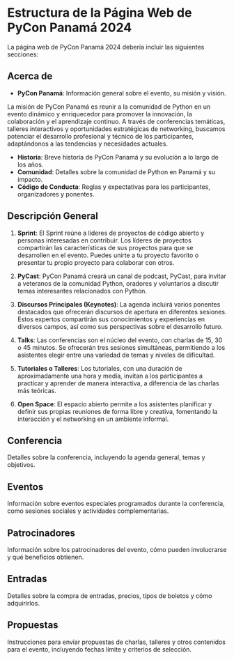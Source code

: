 # Estructura de la Página Web de PyCon Panamá 2024

La página web de PyCon Panamá 2024 debería incluir las siguientes secciones:

## Acerca de

- **PyCon Panamá**: Información general sobre el evento, su misión y visión.

La misión de PyCon Panamá es reunir a la comunidad de Python en un evento dinámico y enriquecedor para promover la innovación, la colaboración y el aprendizaje continuo. A través de conferencias temáticas, talleres interactivos y oportunidades estratégicas de networking, buscamos potenciar el desarrollo profesional y técnico de los participantes, adaptándonos a las tendencias y necesidades actuales.

- **Historia**: Breve historia de PyCon Panamá y su evolución a lo largo de los años.
- **Comunidad**: Detalles sobre la comunidad de Python en Panamá y su impacto.
- **Código de Conducta**: Reglas y expectativas para los participantes, organizadores y ponentes.

## Descripción General

1. **Sprint**: El Sprint reúne a líderes de proyectos de código abierto y personas interesadas en contribuir. Los líderes de proyectos compartirán las características de sus proyectos para que se desarrollen en el evento. Puedes unirte a tu proyecto favorito o presentar tu propio proyecto para colaborar con otros.

2. **PyCast**: PyCon Panamá creará un canal de podcast, PyCast, para invitar a veteranos de la comunidad Python, oradores y voluntarios a discutir temas interesantes relacionados con Python.

3. **Discursos Principales (Keynotes)**: La agenda incluirá varios ponentes destacados que ofrecerán discursos de apertura en diferentes sesiones. Estos expertos compartirán sus conocimientos y experiencias en diversos campos, así como sus perspectivas sobre el desarrollo futuro.

4. **Talks**: Las conferencias son el núcleo del evento, con charlas de 15, 30 o 45 minutos. Se ofrecerán tres sesiones simultáneas, permitiendo a los asistentes elegir entre una variedad de temas y niveles de dificultad.

5. **Tutoriales o Talleres**: Los tutoriales, con una duración de aproximadamente una hora y media, invitan a los participantes a practicar y aprender de manera interactiva, a diferencia de las charlas más teóricas.

6. **Open Space**: El espacio abierto permite a los asistentes planificar y definir sus propias reuniones de forma libre y creativa, fomentando la interacción y el networking en un ambiente informal.

## Conferencia

Detalles sobre la conferencia, incluyendo la agenda general, temas y objetivos.

## Eventos

Información sobre eventos especiales programados durante la conferencia, como sesiones sociales y actividades complementarias.

## Patrocinadores

Información sobre los patrocinadores del evento, cómo pueden involucrarse y qué beneficios obtienen.

## Entradas

Detalles sobre la compra de entradas, precios, tipos de boletos y cómo adquirirlos.

## Propuestas

Instrucciones para enviar propuestas de charlas, talleres y otros contenidos para el evento, incluyendo fechas límite y criterios de selección.
